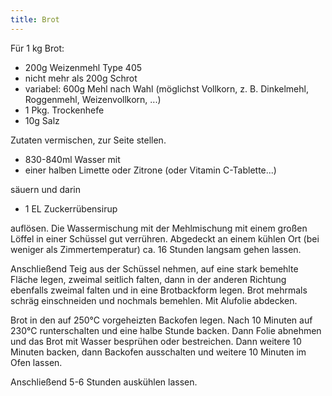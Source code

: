 ```yaml
---
title: Brot
---
```

Für 1 kg Brot:

* 200g Weizenmehl Type 405
* nicht mehr als 200g Schrot
* variabel: 600g Mehl nach Wahl (möglichst Vollkorn, z. B. Dinkelmehl,
  Roggenmehl, Weizenvollkorn, ...)
* 1 Pkg. Trockenhefe
* 10g Salz

Zutaten vermischen, zur Seite stellen.

* 830-840ml Wasser mit
* einer halben Limette oder Zitrone (oder Vitamin C-Tablette...)

säuern und darin

* 1 EL Zuckerrübensirup

auflösen. Die Wassermischung mit der Mehlmischung mit einem großen Löffel in
einer Schüssel gut verrühren. Abgedeckt an einem kühlen Ort (bei weniger als
Zimmertemperatur) ca.  16 Stunden langsam gehen lassen.

Anschließend Teig aus der Schüssel nehmen, auf eine stark bemehlte Fläche legen,
zweimal seitlich falten, dann in der anderen Richtung ebenfalls zweimal falten
und in eine Brotbackform legen. Brot mehrmals schräg einschneiden und nochmals
bemehlen. Mit Alufolie abdecken.

Brot in den auf 250°C vorgeheizten Backofen legen. Nach 10 Minuten auf 230°C
runterschalten und eine halbe Stunde backen. Dann Folie abnehmen und das Brot
mit Wasser besprühen oder bestreichen. Dann weitere 10 Minuten backen, dann
Backofen ausschalten und weitere 10 Minuten im Ofen lassen.

Anschließend 5-6 Stunden auskühlen lassen.
